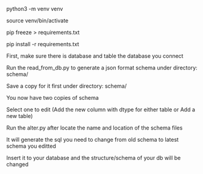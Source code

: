 python3 -m venv venv

source venv/bin/activate

pip freeze > requirements.txt

pip install -r requirements.txt



First, make sure there is database and table the database you connect

Run the read_from_db.py to generate a json format schema under directory: schema/

Save a copy for it first under directory: schema/

You now have two copies of schema

Select one to edit (Add the new column with dtype for either table or Add a new table)

Run the alter.py after locate the name and location of the schema files

It will generate the sql you need to change from old schema to latest schema you editted 

Insert it to your database and the structure/schema of your db will be changed
